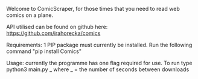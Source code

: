 Welcome to ComicScraper, for those times that you need to read web comics on a plane. 

API utilised can be found on github here: https://github.com/irahorecka/comics

Requirements: 1 PIP package must currently be installed. Run the following command "pip install Comics"

Usage: currently the programme has one flag required for use. To run type python3 main.py _ where _ = the number of seconds between downloads

